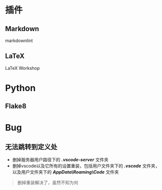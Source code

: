 # 插件

## Markdown
markdownlint

## LaTeX 
LaTeX Workshop

## 

# Python

## Flake8

# Bug

## 无法跳转到定义处
* 删掉服务器用户路径下的 ***.vscode-server*** 文件夹
* 删掉vscode以及它所有的设置重装，包括用户文件夹下的 ***.vscode*** 文件夹，以及用户文件夹下的
 ***AppData\Roaming\Code*** 文件夹

> 删掉重装解决了，虽然不知为何


